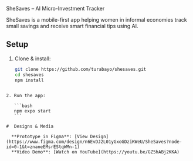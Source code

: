 SheSaves – AI Micro-Investment Tracker

SheSaves is a mobile-first app helping women in informal economies track small savings and receive smart financial tips using AI.

## Setup

1. Clone & install:
   ```bash
   git clone https://github.com/turabayo/shesaves.git
   cd shesaves
   npm install
````

2. Run the app:

   ```bash
   npm expo start
   ```

#  Designs & Media

  **Prototype in Figma**: [View Design](https://www.figma.com/design/n6EvDJ2L01yGxoGDziKWeU/SheSaves?node-id=0-1&t=znaneEMsrEStqWMn-1)
  **Video Demo**: [Watch on YouTube](https://youtu.be/GZ5hABj2KKA)
